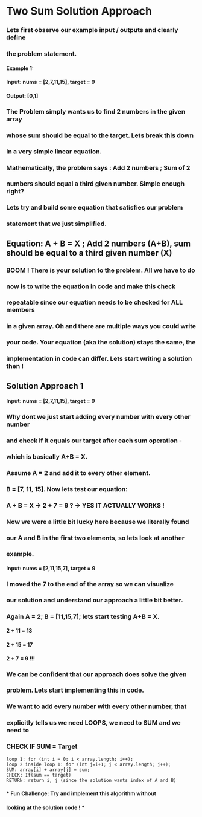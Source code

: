 # Two Sum Solution Approach

### Lets first observe our example input / outputs and clearly define

### the problem statement.

#### Example 1:

#### Input: nums = [2,7,11,15], target = 9

#### Output: [0,1]

### The Problem simply wants us to find 2 numbers in the given array

### whose sum should be equal to the target. Lets break this down

### in a very simple linear equation.

### Mathematically, the problem says : Add 2 numbers ; Sum of 2

### numbers should equal a third given number. Simple enough right?

### Lets try and build some equation that satisfies our problem

### statement that we just simplified.

## Equation: A + B = X ; Add 2 numbers (A+B), sum should be equal to a third given number (X)

### BOOM ! There is your solution to the problem. All we have to do

### now is to write the equation in code and make this check

### repeatable since our equation needs to be checked for ALL members

### in a given array. Oh and there are multiple ways you could write

### your code. Your equation (aka the solution) stays the same, the

### implementation in code can differ. Lets start writing a solution then !

## Solution Approach 1

#### Input: nums = [2,7,11,15], target = 9

### Why dont we just start adding every number with every other number

### and check if it equals our target after each sum operation -

### which is basically A+B = X.

### Assume A = 2 and add it to every other element.

### B = [7, 11, 15]. Now lets test our equation:

### A + B = X -> 2 + 7 = 9 ? -> YES IT ACTUALLY WORKS !

### Now we were a little bit lucky here because we literally found

### our A and B in the first two elements, so lets look at another

### example.

#### Input: nums = [2,11,15,7], target = 9

### I moved the 7 to the end of the array so we can visualize

### our solution and understand our approach a little bit better.

### Again A = 2; B = [11,15,7]; lets start testing A+B = X.

#### 2 + 11 = 13

#### 2 + 15 = 17

#### 2 + 7 = 9 !!!

### We can be confident that our approach does solve the given

### problem. Lets start implementing this in code.

### We want to add every number with every other number, that

### explicitly tells us we need LOOPS, we need to SUM and we need to

### CHECK IF SUM = Target

```
loop 1: for (int i = 0; i < array.length; i++);
loop 2 inside loop 1: for (int j=i+1; j < array.length; j++);
SUM: array[i] + array[j] = sum;
CHECK: If(sum == target)
RETURN: return i, j (since the solution wants index of A and B)

```

#### \* Fun Challenge: Try and implement this algorithm without

#### looking at the solution code ! \*

